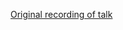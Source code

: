 [Original recording of talk](https://dwebcamp.org/videos/talk-solid-empowering-people-through-choice/)
